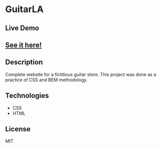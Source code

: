 # GuitarLA

## Live Demo
## <a href="https://guitar-alejove.netlify.app/" target="_blank" >See it here!</a>

## Description

Complete website for a fictitious guitar store. This project was done as a practice of CSS and BEM methodology.

##  Technologies

- CSS
- HTML

## License

MIT